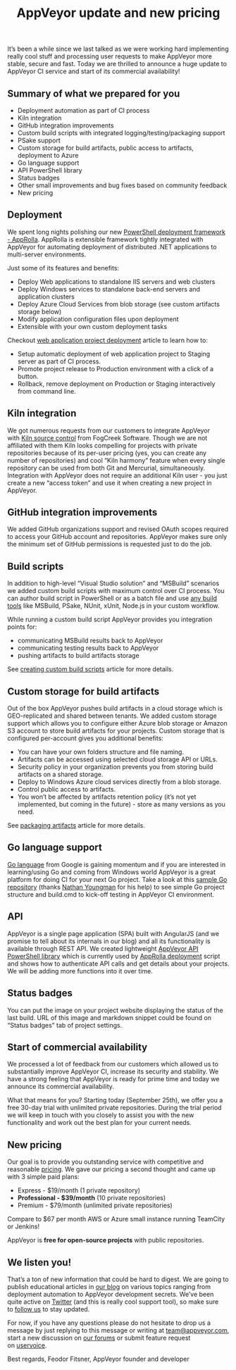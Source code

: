 ﻿---
layout: post
title: AppVeyor update and new pricing
---

It’s been a while since we last talked as we were working hard implementing really cool stuff and processing user requests to make AppVeyor more stable, secure and fast. Today we are thrilled to announce a huge update to AppVeyor CI service and start of its commercial availability!

<h2>Summary of what we prepared for you</h2>
<ul>
    <li>Deployment automation as part of CI process</li>
    <li>Kiln integration</li>
    <li>GitHub integration improvements</li>
    <li>Custom build scripts with integrated logging/testing/packaging support</li>
    <li>PSake support</li>
    <li>Custom storage for build artifacts, public access to artifacts, deployment to Azure</li>
    <li>Go language support</li>
    <li>API PowerShell library</li>
    <li>Status badges</li>
    <li>Other small improvements and bug fixes based on community feedback</li>
    <li>New pricing</li>
</ul>
<h2>Deployment</h2>
We spent long nights polishing our new <a href="https://github.com/AppVeyor/AppRolla">PowerShell deployment framework - AppRolla</a>. AppRolla is extensible framework tightly integrated with AppVeyor for automating deployment of distributed .NET applications to multi-server environments.

Just some of its features and benefits:
<ul>
    <li>Deploy Web applications to standalone IIS servers and web clusters</li>
    <li>Deploy Windows services to standalone back-end servers and application clusters</li>
    <li>Deploy Azure Cloud Services from blob storage (see custom artifacts storage below)</li>
    <li>Modify application configuration files upon deployment</li>
    <li>Extensible with your own custom deployment tasks</li>
</ul>
Checkout <a href="http://help.appveyor.com/kb/using-appveyor/web-application-project-deployment-to-staging-and-production-environments">web application project deployment</a> article to learn how to:
<ul>
    <li>Setup automatic deployment of web application project to Staging server as part of CI process.</li>
    <li>Promote project release to Production environment with a click of a button.</li>
    <li>Rollback, remove deployment on Production or Staging interactively from command line.</li>
</ul>
<h2>Kiln integration</h2>
We got numerous requests from our customers to integrate AppVeyor with <a href="http://www.fogcreek.com/kiln/">Kiln source control</a> from FogCreek Software. Though we are not affiliated with them Kiln looks compelling for projects with private repositories because of its per-user pricing (yes, you can create any number of repositories) and cool “Kiln harmony” feature when every single repository can be used from both Git and Mercurial, simultaneously. Integration with AppVeyor does not require an additional Kiln user - you just create a new “access token” and use it when creating a new project in AppVeyor.
<h2>GitHub integration improvements</h2>
We added GitHub organizations support and revised OAuth scopes required to access your GitHub account and repositories. AppVeyor makes sure only the minimum set of GitHub permissions is requested just to do the job.
<h2>Build scripts</h2>
In addition to high-level “Visual Studio solution” and “MSBuild” scenarios we added custom build scripts with maximum control over CI process. You can author build script in PowerShell or as a batch file and use <a href="http://help.appveyor.com/kb/using-appveyor/software-installed-on-appveyor-build-servers">any build tools</a> like MSBuild, PSake, NUnit, xUnit, Node.js in your custom workflow.

While running a custom build script AppVeyor provides you integration points for:
<ul>
    <li>communicating MSBuild results back to AppVeyor</li>
    <li>communicating testing results back to AppVeyor</li>
    <li>pushing artifacts to build artifacts storage</li>
</ul>
See <a href="http://help.appveyor.com/kb/using-appveyor/custom-build-scripts">creating custom build scripts</a> article for more details.
<h2>Custom storage for build artifacts</h2>
Out of the box AppVeyor pushes build artifacts in a cloud storage which is GEO-replicated and shared between tenants. We added custom storage support which allows you to configure either Azure blob storage or Amazon S3 account to store build artifacts for your projects. Custom storage that is configured per-account gives you additional benefits:
<ul>
    <li>You can have your own folders structure and file naming.</li>
    <li>Artifacts can be accessed using selected cloud storage API or URLs.</li>
    <li>Security policy in your organization prevents you from storing build artifacts on a shared storage.</li>
    <li>Deploy to Windows Azure cloud services directly from a blob storage.</li>
    <li>Control public access to artifacts.</li>
    <li>You won’t be affected by artifacts retention policy (it’s not yet implemented, but coming in the future) - store as many versions as you need.</li>
</ul>
See <a href="http://help.appveyor.com/kb/getting-started/packaging-artifacts">packaging artifacts</a> article for more details.
<h2>Go language support</h2>
<a href="http://golang.org/">Go language</a> from Google is gaining momentum and if you are interested in learning/using Go and coming from Windows world AppVeyor is a great platform for doing CI for your next Go project. Take a look at this <a href="https://bitbucket.org/appveyor/test-go/src">sample Go repository</a> (thanks <a href="https://twitter.com/nathany">Nathan Youngman</a> for his help) to see simple Go project structure and build.cmd to kick-off testing in AppVeyor CI environment.
<h2>API</h2>
AppVeyor is a single page application (SPA) built with AngularJS (and we promise to tell about its internals in our blog) and all its functionality is available through REST API. We created lightweight <a href="https://github.com/AppVeyor/AppVeyor-PowerShell">AppVeyor API PowerShell library</a> which is currently used by <a href="https://github.com/AppVeyor/AppRolla">AppRolla deployment</a> script and shows how to authenticate API calls and get details about your projects. We will be adding more functions into it over time.
<h2>Status badges</h2>
You can put the image on your project website displaying the status of the last build. URL of this image and markdown snippet could be found on “Status badges” tab of project settings.
<h2>Start of commercial availability</h2>
We processed a lot of feedback from our customers which allowed us to substantially improve AppVeyor CI, increase its security and stability. We have a strong feeling that AppVeyor is ready for prime time and today we announce its commercial availability.

What that means for you? Starting today (September 25th), we offer you a free 30-day trial with unlimited private repositories. During the trial period we will keep in touch with you closely to assist you with the new functionality and work out the best plan for your current needs.
<h2>New pricing</h2>
Our goal is to provide you outstanding service with competitive and reasonable <a href="http://www.appveyor.com/pricing">pricing</a>. We gave our pricing a second thought and came up with 3 simple paid plans:
<ul>
    <li>Express - $19/month (1 private repository)</li>
    <li><strong>Professional - $39/month</strong> (10 private repositories)</li>
    <li>Premium - $79/month (unlimited private repositories)</li>
</ul>
Compare to $67 per month AWS or Azure small instance running TeamCity or Jenkins!

AppVeyor is <strong>free for open-source projects</strong> with public repositories.
<h2>We listen you!</h2>
That’s a ton of new information that could be hard to digest. We are going to publish educational articles in <a href="http://blog.appveyor.com/">our blog</a> on various topics ranging from deployment automation to AppVeyor development secrets. We’ve been quite active on <a href="https://twitter.com/appveyor">Twitter</a> (and this is really cool support tool), so make sure to <a href="https://twitter.com/intent/follow?original_referer=http%3A%2F%2Fwww.appveyor.com%2Fpricing&amp;region=follow_link&amp;screen_name=appveyor&amp;tw_p=followbutton&amp;variant=2.0">follow us</a> to stay updated.

For now, if you have any questions please do not hesitate to drop us a message by just replying to this message or writing at <a href="mailto:team@appveyor.com">team@appveyor.com</a>, start a new discussion on <a href="http://help.appveyor.com/discussions">our forums</a> or submit feature request on <a href="http://appveyor.uservoice.com/">uservoice</a>.

Best regards,
Feodor Fitsner, AppVeyor founder and developer